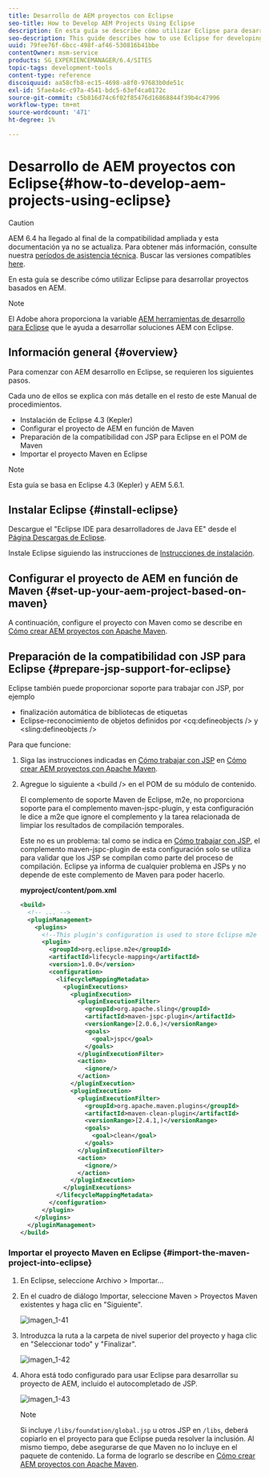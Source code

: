 ```yaml
---
title: Desarrollo de AEM proyectos con Eclipse
seo-title: How to Develop AEM Projects Using Eclipse
description: En esta guía se describe cómo utilizar Eclipse para desarrollar proyectos basados en AEM
seo-description: This guide describes how to use Eclipse for developing AEM based projects
uuid: 79fee76f-6bcc-498f-af46-530816b41bbe
contentOwner: msm-service
products: SG_EXPERIENCEMANAGER/6.4/SITES
topic-tags: development-tools
content-type: reference
discoiquuid: aa58cfb8-ec15-4698-a8f0-97683b0de51c
exl-id: 5fae4a4c-c97a-4541-bdc5-63ef4ca0172c
source-git-commit: c5b816d74c6f02f85476d16868844f39b4c47996
workflow-type: tm+mt
source-wordcount: '471'
ht-degree: 1%

---
```


# Desarrollo de AEM proyectos con Eclipse{#how-to-develop-aem-projects-using-eclipse}

>[!CAUTION]
>
>AEM 6.4 ha llegado al final de la compatibilidad ampliada y esta documentación ya no se actualiza. Para obtener más información, consulte nuestra [períodos de asistencia técnica](https://helpx.adobe.com/es/support/programs/eol-matrix.html). Buscar las versiones compatibles [here](https://experienceleague.adobe.com/docs/).

En esta guía se describe cómo utilizar Eclipse para desarrollar proyectos basados en AEM.

>[!NOTE]
>
>El Adobe ahora proporciona la variable [AEM herramientas de desarrollo para Eclipse](/help/sites-developing/aem-eclipse.md) que le ayuda a desarrollar soluciones AEM con Eclipse.

## Información general {#overview}

Para comenzar con AEM desarrollo en Eclipse, se requieren los siguientes pasos.

Cada uno de ellos se explica con más detalle en el resto de este Manual de procedimientos.

* Instalación de Eclipse 4.3 (Kepler)
* Configurar el proyecto de AEM en función de Maven
* Preparación de la compatibilidad con JSP para Eclipse en el POM de Maven
* Importar el proyecto Maven en Eclipse

>[!NOTE]
>
>Esta guía se basa en Eclipse 4.3 (Kepler) y AEM 5.6.1.

## Instalar Eclipse {#install-eclipse}

Descargue el &quot;Eclipse IDE para desarrolladores de Java EE&quot; desde el [Página Descargas de Eclipse](https://www.eclipse.org/downloads/).

Instale Eclipse siguiendo las instrucciones de [Instrucciones de instalación](https://wiki.eclipse.org/Eclipse/Installation).

## Configurar el proyecto de AEM en función de Maven {#set-up-your-aem-project-based-on-maven}

A continuación, configure el proyecto con Maven como se describe en [Cómo crear AEM proyectos con Apache Maven](/help/sites-developing/ht-projects-maven.md).

## Preparación de la compatibilidad con JSP para Eclipse {#prepare-jsp-support-for-eclipse}

Eclipse también puede proporcionar soporte para trabajar con JSP, por ejemplo

* finalización automática de bibliotecas de etiquetas
* Eclipse-reconocimiento de objetos definidos por &lt;cq:defineobjects /> y &lt;sling:defineobjects />

Para que funcione:

1. Siga las instrucciones indicadas en [Cómo trabajar con JSP](/help/sites-developing/ht-projects-maven.md#how-to-work-with-jsps) en [Cómo crear AEM proyectos con Apache Maven](/help/sites-developing/ht-projects-maven.md).
1. Agregue lo siguiente a &lt;build /> en el POM de su módulo de contenido.

   El complemento de soporte Maven de Eclipse, m2e, no proporciona soporte para el complemento maven-jspc-plugin, y esta configuración le dice a m2e que ignore el complemento y la tarea relacionada de limpiar los resultados de compilación temporales.

   Este no es un problema: tal como se indica en [Cómo trabajar con JSP](/help/sites-developing/ht-projects-maven.md#how-to-work-with-jsps), el complemento maven-jspc-plugin de esta configuración solo se utiliza para validar que los JSP se compilan como parte del proceso de compilación. Eclipse ya informa de cualquier problema en JSPs y no depende de este complemento de Maven para poder hacerlo.

   **myproject/content/pom.xml**

   ```xml
   <build>
     <!-- ... -->
     <pluginManagement>
       <plugins>
         <!--This plugin's configuration is used to store Eclipse m2e settings only. It has no influence on the Maven build itself.-->
         <plugin>
           <groupId>org.eclipse.m2e</groupId>
           <artifactId>lifecycle-mapping</artifactId>
           <version>1.0.0</version>
           <configuration>
             <lifecycleMappingMetadata>
               <pluginExecutions>
                 <pluginExecution>
                   <pluginExecutionFilter>
                     <groupId>org.apache.sling</groupId>
                     <artifactId>maven-jspc-plugin</artifactId>
                     <versionRange>[2.0.6,)</versionRange>
                     <goals>
                       <goal>jspc</goal>
                     </goals>
                   </pluginExecutionFilter>
                   <action>
                     <ignore/>
                   </action>
                 </pluginExecution>
                 <pluginExecution>
                   <pluginExecutionFilter>
                     <groupId>org.apache.maven.plugins</groupId>
                     <artifactId>maven-clean-plugin</artifactId>
                     <versionRange>[2.4.1,)</versionRange>
                     <goals>
                       <goal>clean</goal>
                     </goals>
                   </pluginExecutionFilter>
                   <action>
                     <ignore/>
                   </action>
                 </pluginExecution>
               </pluginExecutions>
             </lifecycleMappingMetadata>
           </configuration>
         </plugin>
       </plugins>
     </pluginManagement>
   </build>
   ```

### Importar el proyecto Maven en Eclipse {#import-the-maven-project-into-eclipse}

1. En Eclipse, seleccione Archivo > Importar...
1. En el cuadro de diálogo Importar, seleccione Maven > Proyectos Maven existentes y haga clic en &quot;Siguiente&quot;.

   ![imagen_1-41](assets/chlimage_1-41.png)

1. Introduzca la ruta a la carpeta de nivel superior del proyecto y haga clic en &quot;Seleccionar todo&quot; y &quot;Finalizar&quot;.

   ![imagen_1-42](assets/chlimage_1-42.png)

1. Ahora está todo configurado para usar Eclipse para desarrollar su proyecto de AEM, incluido el autocompletado de JSP.

   ![imagen_1-43](assets/chlimage_1-43.png)

   >[!NOTE]
   >
   >Si incluye `/libs/foundation/global.jsp` u otros JSP en `/libs`, deberá copiarlo en el proyecto para que Eclipse pueda resolver la inclusión. Al mismo tiempo, debe asegurarse de que Maven no lo incluye en el paquete de contenido. La forma de lograrlo se describe en [Cómo crear AEM proyectos con Apache Maven](/help/sites-developing/ht-projects-maven.md).
